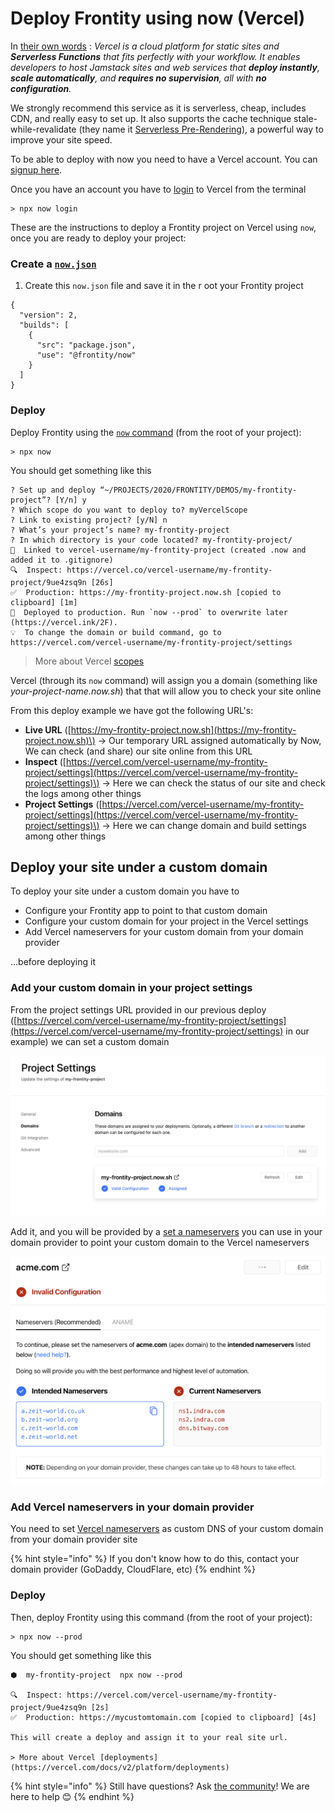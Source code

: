 # Deploy Frontity using now \(Vercel\)

In [their own words](https://vercel.com/docs) : _Vercel is a cloud platform for static sites and **Serverless Functions** that fits perfectly with your workflow.
It enables developers to host Jamstack sites and web services that **deploy instantly**, **scale automatically**, and **requires no supervision**, all with **no configuration**._

We strongly recommend this service as it is serverless, cheap, includes CDN, and really easy to set up.
It also supports the cache technique stale-while-revalidate \(they name it [Serverless Pre-Rendering](https://vercel.com/blog/serverless-pre-rendering)\), a powerful way to improve your site speed.

To be able to deploy with now you need to have a Vercel account.
You can [signup here](https://vercel.com/signup).

Once you have an account you have to [login](https://vercel.com/docs/now-cli#commands/login) to Vercel from the terminal

```text
> npx now login
```

These are the instructions to deploy a Frontity project on Vercel using `now`, once you are ready to deploy your project:

### Create a [`now.json`](https://vercel.com/docs/configuration?query=now.json#introduction/configuration-reference)

1. Create this `now.json` file and save it in the r oot your Frontity project

```text
{
  "version": 2,
  "builds": [
    {
      "src": "package.json",
      "use": "@frontity/now"
    }
  ]
}
```

### Deploy

Deploy Frontity using the [`now` command](https://vercel.com/docs/now-cli#getting-started) \(from the root of your project\):

```text
> npx now
```

You should get something like this

```text
? Set up and deploy “~/PROJECTS/2020/FRONTITY/DEMOS/my-frontity-project”? [Y/n] y
? Which scope do you want to deploy to? myVercelScope
? Link to existing project? [y/N] n
? What’s your project’s name? my-frontity-project
? In which directory is your code located? my-frontity-project/
🔗  Linked to vercel-username/my-frontity-project (created .now and added it to .gitignore)
🔍  Inspect: https://vercel.co/vercel-username/my-frontity-project/9ue4zsq9n [26s]
✅  Production: https://my-frontity-project.now.sh [copied to clipboard] [1m]
📝  Deployed to production. Run `now --prod` to overwrite later (https://vercel.ink/2F).
💡  To change the domain or build command, go to https://vercel.com/vercel-username/my-frontity-project/settings
```

> More about Vercel [scopes ](https://vercel.com/docs/v2/platform/users-and-teams)

Vercel \(through its `now` command\) will assign you a domain \(something like _your-project-name.now.sh_\) that that will allow you to check your site online

From this deploy example we have got the following URL's:

* **Live URL** \([https://my-frontity-project.now.sh](https://my-frontity-project.now.sh)\) → Our temporary URL assigned automatically by Now, We can check \(and share\) our site online from this URL 
* **Inspect** \([https://vercel.com/vercel-username/my-frontity-project/settings](https://vercel.com/vercel-username/my-frontity-project/settings)\) → Here we can check the status of our site and check the logs among other things
* **Project Settings** \([https://vercel.com/vercel-username/my-frontity-project/settings](https://vercel.com/vercel-username/my-frontity-project/settings)\) → Here we can change domain and build settings among other things

## Deploy your site under a custom domain

To deploy your site under a custom domain you have to

* Configure your Frontity app to point to that custom domain 
* Configure your custom domain for your project in the Vercel settings
* Add Vercel nameservers for your custom domain from your domain provider 

...before deploying it

### Add your custom domain in your project settings

From the project settings URL provided in our previous deploy \([https://vercel.com/vercel-username/my-frontity-project/settings](https://vercel.com/vercel-username/my-frontity-project/settings) in our example\) we can set a custom domain

![](../.gitbook/assets/now-projects-settings.png)

Add it, and you will be provided by a [set a nameservers](https://vercel.com/docs/v2/custom-domains#step-4:-configuring-the-domain) you can use in your domain provider to point your custom domain to the Vercel nameservers

![vercel nameservers](../.gitbook/assets/vercel-nameservers.png)

### Add Vercel nameservers in your domain provider

You need to set [Vercel nameservers](https://vercel.com/docs/v2/custom-domains/#option-2:-using-external-nameservers) as custom DNS of your custom domain from your domain provider site

{% hint style="info" %}
If you don't know how to do this, contact your domain provider \(GoDaddy, CloudFlare, etc\)
{% endhint %}

### Deploy

Then, deploy Frontity using this command \(from the root of your project\):

```text
> npx now --prod
```

You should get something like this

```text
⬢  my-frontity-project  npx now --prod

🔍  Inspect: https://vercel.com/vercel-username/my-frontity-project/9ue4zsq9n [2s]
✅  Production: https://mycustomtomain.com [copied to clipboard] [4s]

This will create a deploy and assign it to your real site url.

> More about Vercel [deployments](https://vercel.com/docs/v2/platform/deployments)
```

{% hint style="info" %}
Still have questions?
Ask [the community](https://community.frontity.org/)!
We are here to help 😊
{% endhint %}
